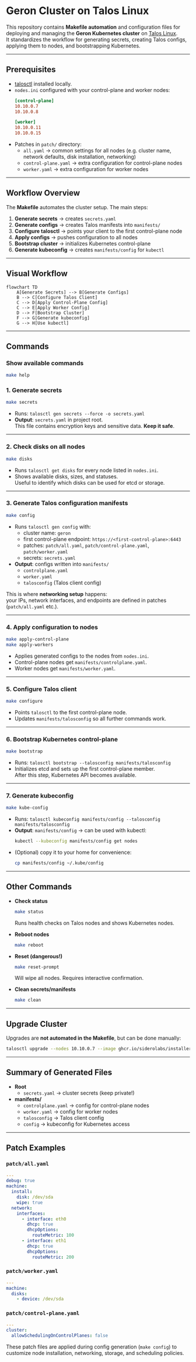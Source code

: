 # Geron Cluster on Talos Linux

This repository contains **Makefile automation** and configuration files for deploying and managing the **Geron Kubernetes cluster** on [Talos Linux](https://www.talos.dev).  
It standardizes the workflow for generating secrets, creating Talos configs, applying them to nodes, and bootstrapping Kubernetes.

---

## Prerequisites

- [talosctl](https://www.talos.dev/v1.10/talos-guides/install/talosctl/) installed locally.
- `nodes.ini` configured with your control-plane and worker nodes:
  ```ini
  [control-plane]
  10.10.0.7
  10.10.0.8

  [worker]
  10.10.0.11
  10.10.0.15
  ```
- Patches in `patch/` directory:
  - `all.yaml` → common settings for all nodes (e.g. cluster name, network defaults, disk installation, networking)
  - `control-plane.yaml` → extra configuration for control-plane nodes
  - `worker.yaml` → extra configuration for worker nodes

---

## Workflow Overview

The **Makefile** automates the cluster setup. The main steps:

1. **Generate secrets** → creates `secrets.yaml`
2. **Generate configs** → creates Talos manifests into `manifests/`
3. **Configure talosctl** → points your client to the first control-plane node
4. **Apply configs** → pushes configuration to all nodes
5. **Bootstrap cluster** → initializes Kubernetes control-plane
6. **Generate kubeconfig** → creates `manifests/config` for `kubectl`

---

## Visual Workflow

```mermaid
flowchart TD
    A[Generate Secrets] --> B[Generate Configs]
    B --> C[Configure Talos Client]
    C --> D[Apply Control-Plane Config]
    C --> E[Apply Worker Config]
    D --> F[Bootstrap Cluster]
    F --> G[Generate kubeconfig]
    G --> H[Use kubectl]
```

---

## Commands

### Show available commands
```sh
make help
```

### 1. Generate secrets
```sh
make secrets
```
- Runs: `talosctl gen secrets --force -o secrets.yaml`
- **Output**: `secrets.yaml` in project root.  
  This file contains encryption keys and sensitive data. **Keep it safe**.

---

### 2. Check disks on all nodes
```sh
make disks
```
- Runs `talosctl get disks` for every node listed in `nodes.ini`.
- Shows available disks, sizes, and statuses.  
  Useful to identify which disks can be used for etcd or storage.

---

### 3. Generate Talos configuration manifests
```sh
make config
```
- Runs `talosctl gen config` with:
  - cluster name: `geron`
  - first control-plane endpoint: `https://<first-control-plane>:6443`
  - patches: `patch/all.yaml`, `patch/control-plane.yaml`, `patch/worker.yaml`
  - secrets: `secrets.yaml`
- **Output**: configs written into `manifests/`
  - `controlplane.yaml`
  - `worker.yaml`
  - `talosconfig` (Talos client config)

This is where **networking setup** happens:  
your IPs, network interfaces, and endpoints are defined in patches (`patch/all.yaml` etc.).

---

### 4. Apply configuration to nodes
```sh
make apply-control-plane
make apply-workers
```
- Applies generated configs to the nodes from `nodes.ini`.
- Control-plane nodes get `manifests/controlplane.yaml`.
- Worker nodes get `manifests/worker.yaml`.

---

### 5. Configure Talos client
```sh
make configure
```
- Points `talosctl` to the first control-plane node.
- Updates `manifests/talosconfig` so all further commands work.

---

### 6. Bootstrap Kubernetes control-plane
```sh
make bootstrap
```
- Runs: `talosctl bootstrap --talosconfig manifests/talosconfig`
- Initializes etcd and sets up the first control-plane member.  
  After this step, Kubernetes API becomes available.

---

### 7. Generate kubeconfig
```sh
make kube-config
```
- Runs: `talosctl kubeconfig manifests/config --talosconfig manifests/talosconfig`
- **Output**: `manifests/config` → can be used with kubectl:
  ```sh
  kubectl --kubeconfig manifests/config get nodes
  ```
- (Optional) copy it to your home for convenience:
  ```sh
  cp manifests/config ~/.kube/config
  ```

---

## Other Commands

- **Check status**
  ```sh
  make status
  ```
  Runs health checks on Talos nodes and shows Kubernetes nodes.

- **Reboot nodes**
  ```sh
  make reboot
  ```

- **Reset (dangerous!)**
  ```sh
  make reset-prompt
  ```
  Will wipe all nodes. Requires interactive confirmation.  

- **Clean secrets/manifests**
  ```sh
  make clean
  ```

---

## Upgrade Cluster

Upgrades are **not automated in the Makefile**, but can be done manually:

```sh
talosctl upgrade --nodes 10.10.0.7 --image ghcr.io/siderolabs/installer:v1.10.6 --talosconfig manifests/talosconfig
```

---

## Summary of Generated Files

- **Root**
  - `secrets.yaml` → cluster secrets (keep private!)
- **manifests/**
  - `controlplane.yaml` → config for control-plane nodes
  - `worker.yaml` → config for worker nodes
  - `talosconfig` → Talos client config
  - `config` → kubeconfig for Kubernetes access

---

## Patch Examples

### `patch/all.yaml`
```yaml
---
debug: true
machine:
  install:
    disk: /dev/sda
    wipe: true
  network:
    interfaces:
      - interface: eth0
        dhcp: true
        dhcpOptions:
          routeMetric: 100
      - interface: eth1
        dhcp: true
        dhcpOptions:
          routeMetric: 200
```

### `patch/worker.yaml`
```yaml
---
machine:
  disks:
    - device: /dev/sda
```

### `patch/control-plane.yaml`
```yaml
---
cluster:
  allowSchedulingOnControlPlanes: false
```

These patch files are applied during config generation (`make config`) to customize node installation, networking, storage, and scheduling policies.
